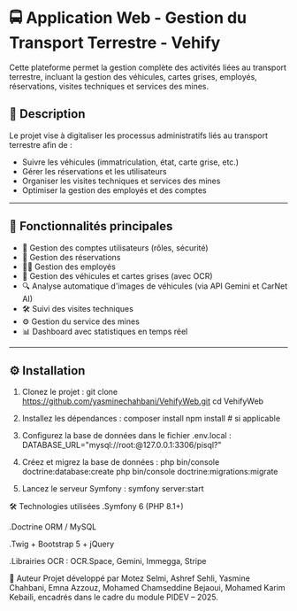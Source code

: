# 🚍 Application Web - Gestion du Transport Terrestre - Vehify

Cette plateforme permet la gestion complète des activités liées au transport terrestre, incluant la gestion des véhicules, cartes grises, employés, réservations, visites techniques et services des mines.

## 📌 Description

Le projet vise à digitaliser les processus administratifs liés au transport terrestre afin de :
- Suivre les véhicules (immatriculation, état, carte grise, etc.)
- Gérer les réservations et les utilisateurs
- Organiser les visites techniques et services des mines
- Optimiser la gestion des employés et des comptes

---

## 🧩 Fonctionnalités principales

- 🔐 Gestion des comptes utilisateurs (rôles, sécurité)
- 📅 Gestion des réservations
- 👨‍🔧 Gestion des employés
- 🚗 Gestion des véhicules et cartes grises (avec OCR)
- 🔍 Analyse automatique d'images de véhicules (via API Gemini et CarNet AI)
- 🛠️ Suivi des visites techniques
- ⚙️ Gestion du service des mines
- 📊 Dashboard avec statistiques en temps réel

---

## ⚙️ Installation

1. Clonez le projet :
git clone https://github.com/yasminechahbani/VehifyWeb.git
cd VehifyWeb

2. Installez les dépendances :
composer install
npm install  # si applicable


3. Configurez la base de données dans le fichier .env.local :
DATABASE_URL="mysql://root:@127.0.0.1:3306/pisql?"


4. Créez et migrez la base de données :
php bin/console doctrine:database:create
php bin/console doctrine:migrations:migrate


5. Lancez le serveur Symfony :
symfony server:start



🛠 Technologies utilisées
.Symfony 6 (PHP 8.1+)

.Doctrine ORM / MySQL

.Twig + Bootstrap 5 + jQuery

.Librairies OCR : OCR.Space, Gemini, Immegga, Stripe


👤 Auteur
Projet développé par Motez Selmi, Ashref Sehli, Yasmine Chahbani, Emna Azzouz, Mohamed Chamseddine Bejaoui, Mohamed Karim Kebaili, encadrés dans le cadre du module PIDEV – 2025.
